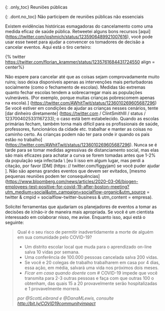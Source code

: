 {: .only_toc} 
Reuniões públicas 

 {: .dont.no_toc} 
Não participem de reuniões públicas não essenciais 

Existem evidências históricas esmagadoras do cancelamento como uma medida eficaz de saúde pública. Retweetei alguns bons recursos 
[aqui] (https://twitter.com/joshmich/status/1235906489921007616), você pode usar esse tweet para ajudar a convencer os tomadores de decisão a cancelar eventos. 
Aqui está o tiro certeiro: 

 {% twitter https://twitter.com/florian_krammer/status/1235761684431724550 align = center%} 

Não espere para cancelar até que as coisas sejam comprovadamente muito ruins; isso deixa disponíveis apenas as intervenções mais perturbadoras socialmente (como o fechamento de escolas). Medidas tão extremas quanto fechar escolas tendem a sobrecarregar mais as populações vulneráveis. (Por exemplo, porque muitas crianças pobrescomem apenas na escola).] (https://twitter.com/AWhitTwit/status/1236010269605687296) Se você estiver em condições de ajudar as crianças nesses cenários, tente [dar dinheiro diretamente] (https://twitter.com / ClintSmithIII / status / 1237004025331167233); o caso está bem estabelecido. Quando as escolas primárias fecham, também torna mais difícil para os profissionais de saúde, professores, funcionários da cidade etc. trabalhar e manter as coisas no caminho certo. As crianças podem não ter para onde ir 
quando os pais estão no trabalho] (https://twitter.com/AWhitTwit/status/1236010269605687296). Nunca se é tarde para se tomar medidas agressivas de distanciamento social, mas elas são mais eficazes para achatar a curva se forem tomadas antes que 1-2% da população seja infectada \ [eu li isso em algum lugar, mas perdi a citação, por favor [DM] (https: // twitter.com/figgyjam) se você puder ajudar \]. Não são apenas grandes eventos que devem ser evitados, [mesmo pequenas reuniões podem ter 
consequências] (https://www.bloomberg.com/news/articles/2020-03-06/biogen-employees-test-positive-for-covid-19-after-boston-meeting?utm_medium=social&utm_campaign=socialflow-organic&utm_source = twitter & cmpid = socialflow-twitter-business & utm_content = empresa). 

Solicitei ferramentas que ajudariam os planejadores de eventos a tomar as decisões de ir/não-ir de maneira mais apropriada. Se você é um cientista interessado em colaborar nisso, me avise. Enquanto isso, aqui está o seguinte: 

 > Qual é o seu risco de permitir inadvertidamente a morte de alguém em sua comunidade pelo COVID-19? 
 > 
 > - Um distrito escolar local que muda para o aprendizado on-line salva 10 vidas por semana. 
 > - Uma conferência de 100.000 pessoas cancelada salva 200 vidas. 
 > - Se você e 20 colegas de trabalho trabalharem em casa por 4 dias, essa ação, em média, salvará uma vida nos próximos dois meses. 
 > - _Ficar em casa quando doente_ com # COVID-19 impede que você transmita para 2-3 outras pessoas e faça com que outras 100 o obtenham, das quais 15 a 20 provavelmente serão hospitalizadas e 1 provavelmente morrerá. 
 > 
 > _por @ScottLeibrand e @DanaMLewis, consulte http://bit.ly/COVID19communityimpact_
